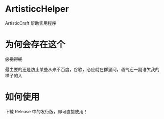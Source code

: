# ArtisticcHelper

ArtisticCraft 帮助实用程序

# 为何会存在这个

<del>您觉得呢</del>

最主要的还是防止某些从来不百度，谷歌，必应就在群里问，语气还一副谁欠我的样子的人

# 如何使用

下载 Release 中的发行版，即可直接使用！
